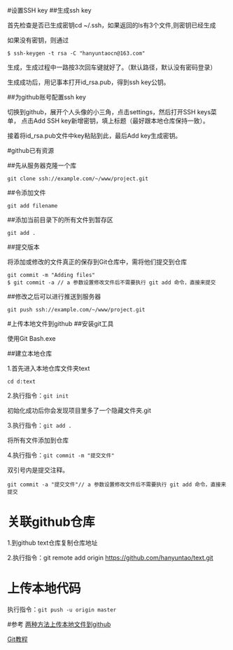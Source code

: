 #设置SSH key
##生成ssh key

首先检查是否已生成密钥cd ~/.ssh，如果返回的ls有3个文件,则密钥已经生成

如果没有密钥，则通过
~~~
$ ssh-keygen -t rsa -C "hanyuntaocn@163.com"
~~~

生成，生成过程中一路按3次回车键就好了。（默认路径，默认没有密码登录）

生成成功后，用记事本打开id_rsa.pub，得到ssh key公钥。

##为github账号配置ssh key

切换到github，展开个人头像的小三角，点击settings，然后打开SSH keys菜单， 点击Add SSH key新增密钥，填上标题（最好跟本地仓库保持一致）。

接着将id_rsa.pub文件中key粘贴到此，最后Add key生成密钥。



#github已有资源


##先从服务器克隆一个库
~~~
git clone ssh://example.com/~/www/project.git
~~~

##令添加文件
~~~
git add filename
~~~
##添加当前目录下的所有文件到暂存区
~~~
git add .
~~~
##提交版本

将添加或修改的文件真正的保存到Git仓库中，需将他们提交到仓库
~~~
git commit -m "Adding files"
$ git commit -a // a 参数设置修改文件后不需要执行 git add 命令，直接来提交
~~~
##修改之后可以进行推送到服务器
~~~
git push ssh://example.com/~/www/project.git
~~~
#上传本地文件到github
##安装git工具

使用Git Bash.exe

##建立本地仓库

1.首先进入本地仓库文件夹text
~~~
cd d:text
~~~
2.执行指令：`git init`

初始化成功后你会发现项目里多了一个隐藏文件夹.git

3.执行指令：`git add .`

将所有文件添加到仓库

4.执行指令：`git commit -m "提交文件"`

双引号内是提交注释。
```
git commit -a "提交文件"// a 参数设置修改文件后不需要执行 git add 命令，直接来提交
```

# 关联github仓库

1.到github text仓库复制仓库地址

2.执行指令：git remote add origin https://github.com/hanyuntao/text.git

# 上传本地代码

执行指令：`git push -u origin master`

#参考
[两种方法上传本地文件到github](https://www.jianshu.com/p/c70ca3a02087)

[Git教程](https://www.runoob.com/git/git-tutorial.html)
